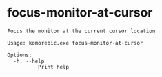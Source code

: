 # focus-monitor-at-cursor

```
Focus the monitor at the current cursor location

Usage: komorebic.exe focus-monitor-at-cursor

Options:
  -h, --help
          Print help

```
